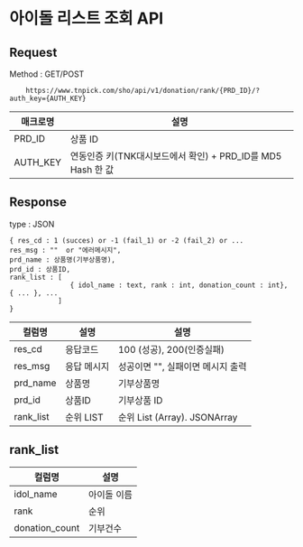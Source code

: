 # 아이돌 리스트 조회 API

## Request  

Method : GET/POST

        https://www.tnpick.com/sho/api/v1/donation/rank/{PRD_ID}/?auth_key={AUTH_KEY} 


| 매크로명  | 설명   |
|--|--|
| PRD_ID | 상품 ID  |
| AUTH_KEY  | 연동인증 키(TNK대시보드에서 확인) + PRD_ID를 MD5 Hash 한 값 |



## Response
type : JSON

    { res_cd : 1 (succes) or -1 (fail_1) or -2 (fail_2) or ...
    res_msg : ""  or "에러메시지",
    prd_name : 상품명(기부상품명),
    prd_id : 상품ID,
    rank_list : [
                   { idol_name : text, rank : int, donation_count : int}, { ... }, ...
                ]
    }
  

| 컬럼명| 설명   | 설명 |
|--|--|--|
| res_cd | 응답코드  | 100 (성공), 200(인증실패) |
| res_msg | 응답 메시지  | 성공이면 "", 실패이면 메시지 출력
| prd_name | 상품명  | 기부상품명
| prd_id | 상품ID  | 기부상품 ID
| rank_list | 순위 LIST  | 순위 List (Array). JSONArray



## rank_list

| 컬럼명| 설명   |
|--|--|
| idol_name | 아이돌 이름  |
| rank | 순위  |
| donation_count | 기부건수  |


